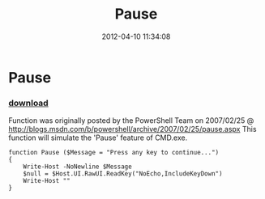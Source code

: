 ﻿---
pid:            3339
poster:         Vidrine
title:          Pause
date:           2012-04-10 11:34:08
format:         posh
parent:         0
parent:         0

---

# Pause

### [download](3339.ps1)

Function was originally posted by the PowerShell Team on 2007/02/25 @ http://blogs.msdn.com/b/powershell/archive/2007/02/25/pause.aspx
This function will simulate the 'Pause' feature of CMD.exe.

```posh
function Pause ($Message = "Press any key to continue...")
{
	Write-Host -NoNewline $Message
	$null = $Host.UI.RawUI.ReadKey("NoEcho,IncludeKeyDown")
	Write-Host ""
}
```
